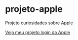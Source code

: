 # projeto-apple
 Projeto curiosidades sobre Apple 

<a href="applelogin.html">Veja meu projeto login da Apple</a>